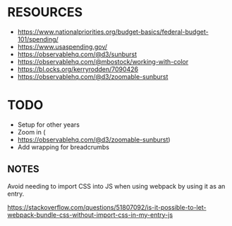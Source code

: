 # RESOURCES
- https://www.nationalpriorities.org/budget-basics/federal-budget-101/spending/
- https://www.usaspending.gov/
- https://observablehq.com/@d3/sunburst
- https://observablehq.com/@mbostock/working-with-color
- https://bl.ocks.org/kerryrodden/7090426
- https://observablehq.com/@d3/zoomable-sunburst
# TODO
- Setup for other years
- Zoom in (
- https://observablehq.com/@d3/zoomable-sunburst)
- Add wrapping for breadcrumbs

## NOTES
Avoid needing to import CSS into JS when using webpack by using it as an entry.

https://stackoverflow.com/questions/51807092/is-it-possible-to-let-webpack-bundle-css-without-import-css-in-my-entry-js